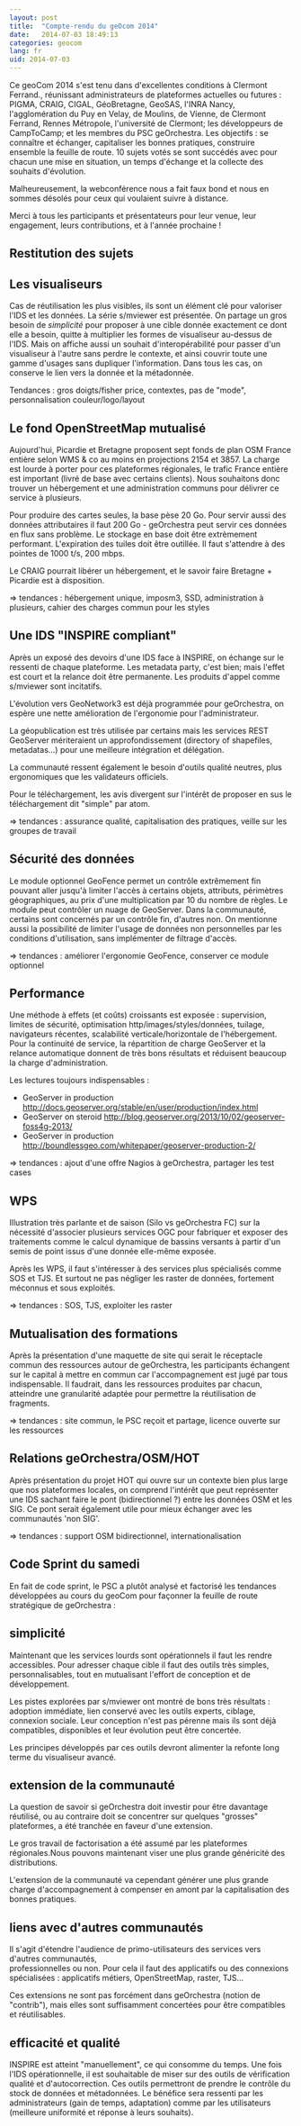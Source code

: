 ```yaml
---
layout: post
title:  "Compte-rendu du geOcom 2014"
date:   2014-07-03 18:49:13
categories: geocom
lang: fr
uid: 2014-07-03
---
```


Ce geoCom 2014 s'est tenu dans d'excellentes conditions à Clermont Ferrand., réunissant administrateurs de plateformes actuelles ou futures : PIGMA, CRAIG, CIGAL, GéoBretagne, GeoSAS, l'INRA Nancy, l'agglomération du Puy en Velay, de Moulins, de Vienne, de Clermont Ferrand, Rennes Métropole, l'université de Clermont; les développeurs de CampToCamp; et les membres du PSC geOrchestra. Les objectifs : se connaître et échanger, capitaliser les bonnes pratiques, construire ensemble la feuille de route. 10 sujets votés se sont succédés avec pour chacun une mise en situation, un temps d'échange et la collecte des souhaits d'évolution.

<!--more-->

Malheureusement, la webconférence nous a fait faux bond et nous en sommes désolés pour ceux qui voulaient suivre à distance.

Merci à tous les participants et présentateurs pour leur venue, leur engagement, leurs contributions, et à l'année prochaine !

Restitution des sujets
----------------------

Les visualiseurs
----------------

Cas de réutilisation les plus visibles, ils sont un élément clé pour valoriser l'IDS et les données. La série s/mviewer est présentée. On partage un gros besoin de *simplicité* pour proposer à une cible donnée exactement ce dont elle a besoin, quitte à multiplier les formes de visualiseur au-dessus de l'IDS. Mais on affiche aussi un souhait d'interopérabilité pour passer d'un visualiseur à l'autre sans perdre le contexte, et ainsi couvrir toute une gamme d'usages sans dupliquer l'information. Dans tous les cas, on conserve le lien vers la donnée et la métadonnée.

Tendances : gros doigts/fisher price, contextes, pas de "mode", personnalisation couleur/logo/layout


Le fond OpenStreetMap mutualisé
------------------------------------------

Aujourd'hui, Picardie et Bretagne proposent sept fonds de plan OSM France entière selon WMS & co au moins en projections 2154 et 3857. La charge est lourde à porter pour ces plateformes régionales, le trafic France entière est important (livré de base avec certains clients). Nous souhaitons donc trouver un hébergement et une administration communs pour délivrer ce service à plusieurs.

Pour produire des cartes seules, la base pèse 20 Go. Pour servir aussi des données attributaires il faut 200 Go - geOrchestra peut servir ces données en flux sans problème. Le stockage en base doit être extrèmement performant. L'expiration des tuiles doit être outillée. Il faut s'attendre à des pointes de 1000 t/s, 200 mbps.

Le CRAIG pourrait libérer un hébergement, et le savoir faire Bretagne + Picardie est à disposition.

=> tendances : hébergement unique, imposm3, SSD, administration à plusieurs, cahier des charges commun pour les styles


Une IDS "INSPIRE compliant"
----------------------------------

Après un exposé des devoirs d'une IDS face à INSPIRE, on échange sur le ressenti de chaque plateforme. Les metadata party, c'est bien; mais l'effet est court et la relance doit être permanente. Les produits d'appel comme s/mviewer sont incitatifs.

L'évolution vers GeoNetwork3 est déjà programmée pour geOrchestra, on espère une nette amélioration de l'ergonomie pour l'administrateur.

La géopublication est très utilisée par certains mais les services REST GeoServer mériteraient un approfondissement (directory of shapefiles, metadatas...) pour une meilleure intégration et délégation.

La communauté ressent également le besoin d'outils qualité neutres, plus ergonomiques que les validateurs officiels.

Pour le téléchargement, les avis divergent sur l'intérêt de proposer en sus le téléchargement dit "simple" par atom.

=> tendances : assurance qualité, capitalisation des pratiques, veille sur les groupes de travail


Sécurité des données
--------------------------

Le module optionnel GeoFence permet un contrôle extrêmement fin pouvant aller jusqu'à limiter l'accès à certains objets, attributs, périmètres géographiques, au prix d'une multiplication par 10 du nombre de règles. Le module peut contrôler un nuage de GeoServer. Dans la communauté, certains sont concernés par un contrôle fin, d'autres non. On mentionne aussi la possibilité de limiter l'usage de données non personnelles par les conditions d'utilisation, sans implémenter de filtrage d'accès.

=> tendances : améliorer l'ergonomie GeoFence, conserver ce module optionnel


Performance
---------------

Une méthode à effets (et coûts) croissants est exposée : supervision, limites de sécurité, optimisation http/images/styles/données, tuilage, navigateurs récentes, scalabilité verticale/horizontale de l'hébergement. Pour la continuité de service, la répartition de charge GeoServer et la relance automatique donnent de très bons résultats et réduisent beaucoup la charge d'administration.

Les lectures toujours indispensables :
* GeoServer in production http://docs.geoserver.org/stable/en/user/production/index.html
* GeoServer on steroid http://blog.geoserver.org/2013/10/02/geoserver-foss4g-2013/
* GeoServer in production http://boundlessgeo.com/whitepaper/geoserver-production-2/

=> tendances : ajout d'une offre Nagios à geOrchestra, partager les test cases


WPS
------
Illustration très parlante et de saison (Silo vs geOrchestra FC) sur la nécessité d'associer plusieurs services OGC pour fabriquer et exposer des traitements comme le calcul dynamique de bassins versants à partir d'un semis de point issus d'une donnée elle-même exposée.

Après les WPS, il faut s'intéresser à des services plus spécialisés comme SOS et TJS. Et surtout ne pas négliger les raster de données, fortement méconnus et sous exploités.

=> tendances : SOS, TJS, exploiter les raster



Mutualisation des formations
------------------------------------

Après la présentation d'une maquette de site qui serait le réceptacle commun des ressources autour de geOrchestra, les participants échangent sur le capital à mettre en commun car l'accompagnement est jugé par tous indispensable. Il faudrait, dans les ressources produites par chacun, atteindre une granularité adaptée pour permettre la réutilisation de fragments.

=> tendances : site commun, le PSC reçoit et partage, licence ouverte sur les ressources


Relations geOrchestra/OSM/HOT
----------------------------------------

Après présentation du projet HOT qui ouvre sur un contexte bien plus large que nos plateformes locales, on comprend l'intérêt que peut représenter une IDS sachant faire le pont (bidirectionnel ?) entre les données OSM et les SIG. Ce pont serait également utile pour mieux échanger avec les communautés 'non SIG'.

=> tendances : support OSM bidirectionnel, internationalisation


Code Sprint du samedi
----------------------------

En fait de code sprint, le PSC a plutôt analysé et factorisé les tendances développées au cours du geoCom pour façonner la feuille de route stratégique de geOrchestra :

simplicité
-----------
Maintenant que les services lourds sont opérationnels il faut les rendre  
accessibles. Pour adresser chaque cible il faut des outils très simples,  
personnalisables, tout en mutualisant l'effort de conception et de développement.

Les pistes explorées par s/mviewer ont montré de bons très résultats : adoption immédiate, lien conservé avec les outils experts, ciblage, connexion sociale. Leur conception n'est pas pérenne mais ils sont déjà compatibles, disponibles et leur évolution peut être concertée.

Les principes développés par ces outils devront alimenter la refonte long terme du visualiseur avancé.


extension de la communauté
--------------------------
La question de savoir si geOrchestra doit investir pour être davantage réutilisé, ou au contraire doit se concentrer sur quelques "grosses" plateformes, a été tranchée en faveur d'une extension.

Le gros travail de factorisation a été assumé par les plateformes régionales.Nous pouvons maintenant viser une plus grande généricité des distributions.

L'extension de la communauté va cependant générer une plus grande charge d'accompagnement à compenser en amont par la capitalisation des bonnes pratiques.


liens avec d'autres communautés
------------------------------
Il s'agit d'étendre l'audience de primo-utilisateurs des services vers d'autres communautés,  
professionnelles ou non. Pour cela il faut des applicatifs ou des connexions spécialisées : applicatifs métiers, OpenStreetMap, raster, TJS...

Ces extensions ne sont pas forcément dans geOrchestra (notion de "contrib"), mais elles sont suffisamment concertées pour être compatibles et réutilisables.


efficacité et qualité
-----------------------
INSPIRE est atteint "manuellement", ce qui consomme du temps. Une fois l'IDS opérationnelle, il est souhaitable de miser sur des outils de vérification qualité et d'autocorrection. Ces outils permettront de prendre le contrôle du stock de données et métadonnées. Le bénéfice sera ressenti par les administrateurs (gain de temps, adaptation) comme par les utilisateurs (meilleure uniformité et réponse à leurs souhaits).
